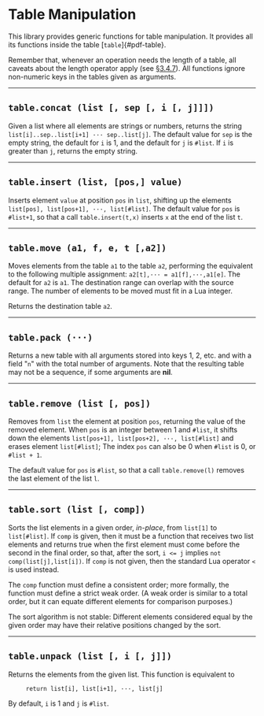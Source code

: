 # Table Manipulation

This library provides generic functions for table manipulation. It
provides all its functions inside the table [`table`]{#pdf-table}.

Remember that, whenever an operation needs the length of a table, all
caveats about the length operator apply (see [§3.4.7](#3.4.7)). All
functions ignore non-numeric keys in the tables given as arguments.

------------------------------------------------------------------------

## `table.concat (list [, sep [, i [, j]]])`

Given a list where all elements are strings or numbers, returns the
string `list[i]..sep..list[i+1] ··· sep..list[j]`. The default value for
`sep` is the empty string, the default for `i` is 1, and the default for
`j` is `#list`. If `i` is greater than `j`, returns the empty string.

------------------------------------------------------------------------

## `table.insert (list, [pos,] value)`

Inserts element `value` at position `pos` in `list`, shifting up the
elements `list[pos], list[pos+1], ···, list[#list]`. The default value
for `pos` is `#list+1`, so that a call `table.insert(t,x)` inserts `x`
at the end of the list `t`.

------------------------------------------------------------------------

## `table.move (a1, f, e, t [,a2])`

Moves elements from the table `a1` to the table `a2`, performing the
equivalent to the following multiple assignment:
`a2[t],··· = a1[f],···,a1[e]`. The default for `a2` is `a1`. The
destination range can overlap with the source range. The number of
elements to be moved must fit in a Lua integer.

Returns the destination table `a2`.

------------------------------------------------------------------------

## `table.pack (···)`

Returns a new table with all arguments stored into keys 1, 2, etc. and
with a field \"`n`\" with the total number of arguments. Note that the
resulting table may not be a sequence, if some arguments are **nil**.

------------------------------------------------------------------------

## `table.remove (list [, pos])`

Removes from `list` the element at position `pos`, returning the value
of the removed element. When `pos` is an integer between 1 and `#list`,
it shifts down the elements `list[pos+1], list[pos+2], ···, list[#list]`
and erases element `list[#list]`; The index `pos` can also be 0 when
`#list` is 0, or `#list + 1`.

The default value for `pos` is `#list`, so that a call `table.remove(l)`
removes the last element of the list `l`.

------------------------------------------------------------------------

## `table.sort (list [, comp])`

Sorts the list elements in a given order, *in-place*, from `list[1]` to
`list[#list]`. If `comp` is given, then it must be a function that
receives two list elements and returns true when the first element must
come before the second in the final order, so that, after the sort,
`i <= j` implies `not comp(list[j],list[i])`. If `comp` is not given,
then the standard Lua operator `<` is used instead.

The `comp` function must define a consistent order; more formally, the
function must define a strict weak order. (A weak order is similar to a
total order, but it can equate different elements for comparison
purposes.)

The sort algorithm is not stable: Different elements considered equal by
the given order may have their relative positions changed by the sort.

------------------------------------------------------------------------

## `table.unpack (list [, i [, j]])`

Returns the elements from the given list. This function is equivalent to

         return list[i], list[i+1], ···, list[j]

By default, `i` is 1 and `j` is `#list`.

